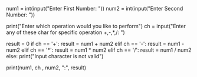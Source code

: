num1 = int(input("Enter First Number: "))
num2 = int(input("Enter Second Number: "))

print("Enter which operation would you like to perform")
ch = input("Enter any of these char for specific operation +,-,*,/: ")

result = 0
if ch == '+':
    result = num1 + num2
elif ch == '-':
    result = num1 - num2
elif ch == '*':
    result = num1 * num2
elif ch == '/':
    result = num1 / num2
else:
    print("Input character is not valid")

print(num1, ch , num2, ":", result)
